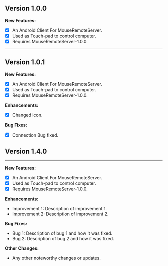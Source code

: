 ## Version 1.0.0

**New Features:**
- [x] An Android Client For MouseRemoteServer.
- [x] Used as Touch-pad to control computer.
- [x] Requires MouseRemoteServer-1.0.0.
      
-----------------------------------------------

## Version 1.0.1

**New Features:**
- [x] An Android Client For MouseRemoteServer.
- [x] Used as Touch-pad to control computer.
- [x] Requires MouseRemoteServer-1.0.0.

**Enhancements:**
- [x] Changed icon.

**Bug Fixes:**
- [x] Connection Bug fixed.


## Version 1.4.0
-------------

**New Features:**
- [x] An Android Client For MouseRemoteServer.
- [x] Used as Touch-pad to control computer.
- [x] Requires MouseRemoteServer-1.0.0.

**Enhancements:**
- Improvement 1: Description of improvement 1.
- Improvement 2: Description of improvement 2.

**Bug Fixes:**
- Bug 1: Description of bug 1 and how it was fixed.
- Bug 2: Description of bug 2 and how it was fixed.

**Other Changes:**
- Any other noteworthy changes or updates.
